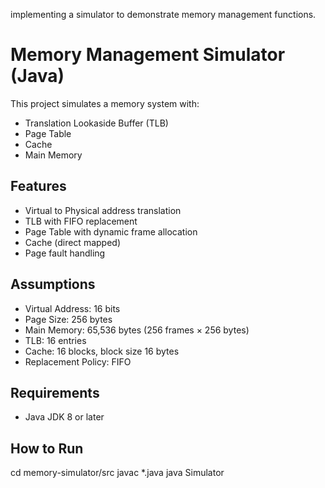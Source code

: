 implementing a simulator to demonstrate memory management  functions.
# Memory Management Simulator (Java)

This project simulates a memory system with:
- Translation Lookaside Buffer (TLB)
- Page Table
- Cache
- Main Memory

## Features
- Virtual to Physical address translation
- TLB with FIFO replacement
- Page Table with dynamic frame allocation
- Cache (direct mapped)
- Page fault handling

## Assumptions
- Virtual Address: 16 bits
- Page Size: 256 bytes
- Main Memory: 65,536 bytes (256 frames × 256 bytes)
- TLB: 16 entries
- Cache: 16 blocks, block size 16 bytes
- Replacement Policy: FIFO

## Requirements
- Java JDK 8 or later

## How to Run
cd memory-simulator/src
javac *.java
java Simulator
